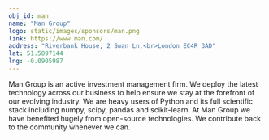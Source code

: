 ```yaml
---
obj_id: man
name: "Man Group"
logo: static/images/sponsors/man.png
link: https://www.man.com/
address: "Riverbank House, 2 Swan Ln,<br>London EC4R 3AD"
lat: 51.5097144
lng: -0.0905987
---
```

Man Group is an active investment management firm.  We deploy the latest technology across our business to help ensure we stay at the forefront of our evolving industry.  We are heavy users of Python and its full scientific stack including numpy, scipy, pandas and scikit-learn.  At Man Group we have benefited hugely from open-source technologies. We contribute back to the community whenever we can.
